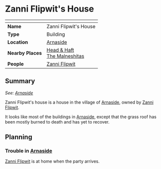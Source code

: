 # Zanni Flipwit's House

| []() | |
| --- | --- |
| **Name** | Zanni Flipwit's House |
| **Type** | Building |
| **Location** | [Arnaside](../villages/arnaside.md) |
| **Nearby Places** | [Head & Haft](inns-taverns/head-and-haft.md)<br />[The Malneshitas](temples/the-malneshitas.md) |
| **People** | [Zanni Flipwit](../../characters/zanni-flipwit.md) |

## Summary

*See: [Arnaside](../villages/arnaside.md)*

Zanni Flipwit's house is a house in the village of [Arnaside](../villages/arnaside.md), owned by [Zanni Flipwit](../../characters/zanni-flipwit.md).

It looks like most of the buildings in [Arnaside](../villages/arnaside.md), except that the grass roof has been mostly burned to death and has yet to recover.

## Planning

### Trouble in [Arnaside](../villages/arnaside.md)

[Zanni Flipwit](../../characters/zanni-flipwit.md) is at home when the party arrives.
